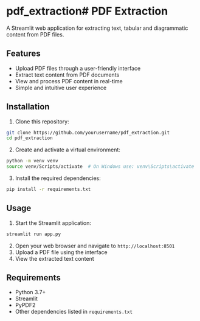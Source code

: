 # pdf_extraction# PDF Extraction

A Streamlit web application for extracting text, tabular and diagrammatic content from PDF files.

## Features

- Upload PDF files through a user-friendly interface
- Extract text content from PDF documents
- View and process PDF content in real-time
- Simple and intuitive user experience

## Installation

1. Clone this repository:
```bash
git clone https://github.com/yourusername/pdf_extraction.git
cd pdf_extraction
```

2. Create and activate a virtual environment:
```bash
python -m venv venv
source venv/Scripts/activate  # On Windows use: venv\Scripts\activate
```

3. Install the required dependencies:
```bash
pip install -r requirements.txt
```

## Usage

1. Start the Streamlit application:
```bash
streamlit run app.py
```

2. Open your web browser and navigate to `http://localhost:8501`
3. Upload a PDF file using the interface
4. View the extracted text content

## Requirements

- Python 3.7+
- Streamlit
- PyPDF2
- Other dependencies listed in `requirements.txt`

